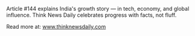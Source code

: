 Article #144 explains India's growth story — in tech, economy, and global influence. Think News Daily celebrates progress with facts, not fluff.

Read more at: www.thinknewsdaily.com
